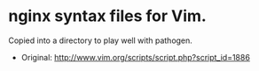 # nginx syntax files for Vim.

Copied into a directory to play well with pathogen.

* Original: http://www.vim.org/scripts/script.php?script_id=1886


